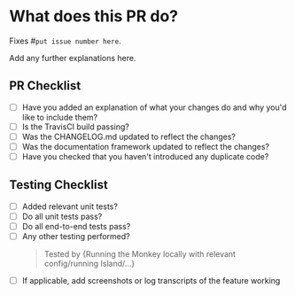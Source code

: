 # What does this PR do?

Fixes #`put issue number here`.

Add any further explanations here.

## PR Checklist
* [ ] Have you added an explanation of what your changes do and why you'd like to include them?
* [ ] Is the TravisCI build passing?
* [ ] Was the CHANGELOG.md updated to reflect the changes?
* [ ] Was the documentation framework updated to reflect the changes?
* [ ] Have you checked that you haven't introduced any duplicate code?

## Testing Checklist

* [ ] Added relevant unit tests?
* [ ] Do all unit tests pass?
* [ ] Do all end-to-end tests pass?
* [ ] Any other testing performed?
    > Tested by {Running the Monkey locally with relevant config/running Island/...}
* [ ] If applicable, add screenshots or log transcripts of the feature working
